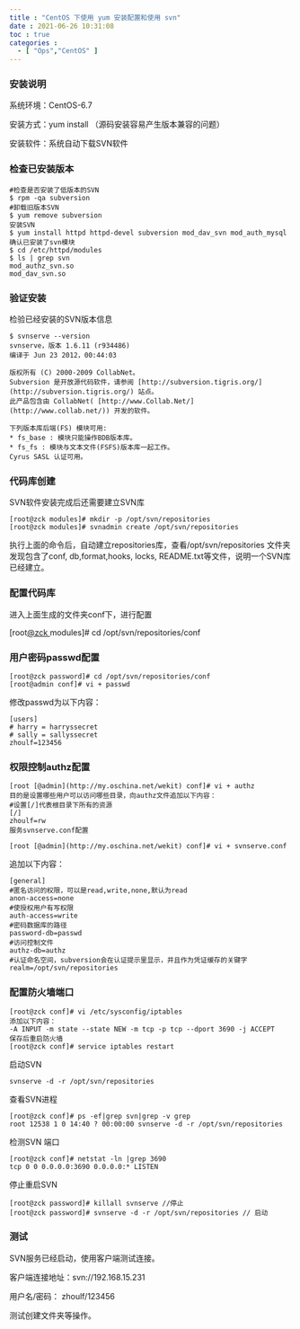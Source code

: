 ```yaml
---
title : "CentOS 下使用 yum 安装配置和使用 svn"
date : 2021-06-26 10:31:08
toc : true
categories :
  - [ "Ops","CentOS" ]
---
```


### 安装说明

系统环境：CentOS-6.7

安装方式：yum install （源码安装容易产生版本兼容的问题）

安装软件：系统自动下载SVN软件

### 检查已安装版本

```
#检查是否安装了低版本的SVN
$ rpm -qa subversion
#卸载旧版本SVN
$ yum remove subversion
安装SVN
$ yum install httpd httpd-devel subversion mod_dav_svn mod_auth_mysql
确认已安装了svn模块
$ cd /etc/httpd/modules
$ ls | grep svn
mod_authz_svn.so
mod_dav_svn.so
```

### 验证安装

检验已经安装的SVN版本信息

```
$ svnserve --version
svnserve，版本 1.6.11 (r934486)
编译于 Jun 23 2012，00:44:03

版权所有 (C) 2000-2009 CollabNet。
Subversion 是开放源代码软件，请参阅 [http://subversion.tigris.org/](http://subversion.tigris.org/) 站点。
此产品包含由 CollabNet( [http://www.Collab.Net/](http://www.collab.net/)) 开发的软件。

下列版本库后端(FS) 模块可用:
* fs_base : 模块只能操作BDB版本库。
* fs_fs : 模块与文本文件(FSFS)版本库一起工作。
Cyrus SASL 认证可用。
```

### 代码库创建

SVN软件安装完成后还需要建立SVN库

```
[root@zck modules]# mkdir -p /opt/svn/repositories
[root@zck modules]# svnadmin create /opt/svn/repositories
```

执行上面的命令后，自动建立repositories库，查看/opt/svn/repositories 文件夹发现包含了conf, db,format,hooks, locks, README.txt等文件，说明一个SVN库已经建立。

### 配置代码库

进入上面生成的文件夹conf下，进行配置

[root[@zck ](/zck ) modules]# cd /opt/svn/repositories/conf

### 用户密码passwd配置

```
[root@zck password]# cd /opt/svn/repositories/conf
[root@admin conf]# vi + passwd
```

修改passwd为以下内容：

```
[users]
# harry = harryssecret
# sally = sallyssecret
zhoulf=123456
```

### 权限控制authz配置

```
[root [@admin](http://my.oschina.net/wekit) conf]# vi + authz
目的是设置哪些用户可以访问哪些目录，向authz文件追加以下内容：
#设置[/]代表根目录下所有的资源
[/]
zhoulf=rw
服务svnserve.conf配置

[root [@admin](http://my.oschina.net/wekit) conf]# vi + svnserve.conf
```

追加以下内容：

```
[general]
#匿名访问的权限，可以是read,write,none,默认为read
anon-access=none
#使授权用户有写权限
auth-access=write
#密码数据库的路径
password-db=passwd
#访问控制文件
authz-db=authz
#认证命名空间，subversion会在认证提示里显示，并且作为凭证缓存的关键字
realm=/opt/svn/repositories
```

### 配置防火墙端口

```
[root@zck conf]# vi /etc/sysconfig/iptables
添加以下内容：
-A INPUT -m state --state NEW -m tcp -p tcp --dport 3690 -j ACCEPT
保存后重启防火墙
[root@zck conf]# service iptables restart
```

启动SVN

```
svnserve -d -r /opt/svn/repositories
```

查看SVN进程

```
[root@zck conf]# ps -ef|grep svn|grep -v grep
root 12538 1 0 14:40 ? 00:00:00 svnserve -d -r /opt/svn/repositories
```

检测SVN 端口

```
[root@zck conf]# netstat -ln |grep 3690
tcp 0 0 0.0.0.0:3690 0.0.0.0:* LISTEN
```

停止重启SVN

```
[root@zck password]# killall svnserve //停止
[root@zck password]# svnserve -d -r /opt/svn/repositories // 启动
```

### 测试

SVN服务已经启动，使用客户端测试连接。

客户端连接地址：svn://192.168.15.231

用户名/密码： zhoulf/123456

测试创建文件夹等操作。

